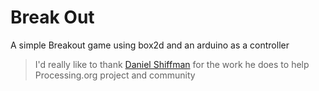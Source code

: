 Break Out
=========

A simple Breakout game using box2d and an arduino as a controller

> I'd really like to thank <a href="http://shiffman.net/">Daniel Shiffman</a> for the work he does to help Processing.org project and community
